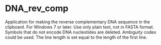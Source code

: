 # DNA_rev_comp
Application for making the reverse complementary DNA sequence in the clipboard.
For Windows 7 or later.
Use only plain text, not in FASTA format.
Symbols that do not encode DNA nucleotides are deleted. Ambiguity codes could be used. 
The line length is set equal to the length of the first line.
